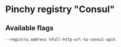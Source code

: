 # Pinchy registry "Consul"

## Available flags

```
--registry.address %full-http-url-to-consul-api%
```
